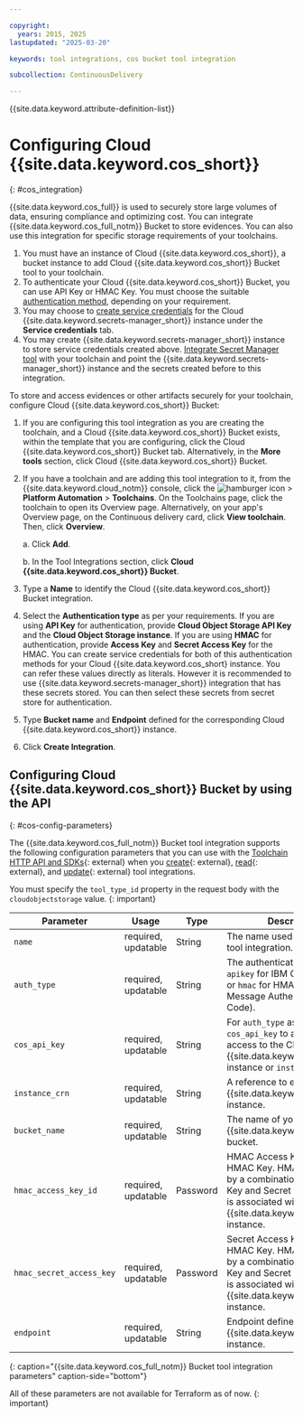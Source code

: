 ```yaml
---

copyright:
  years: 2015, 2025
lastupdated: "2025-03-20"

keywords: tool integrations, cos bucket tool integration

subcollection: ContinuousDelivery

---
```


{{site.data.keyword.attribute-definition-list}}

# Configuring Cloud {{site.data.keyword.cos_short}}
{: #cos_integration}

{{site.data.keyword.cos_full}} is used to securely store large volumes of data, ensuring compliance and optimizing cost.
You can integrate {{site.data.keyword.cos_full_notm}} Bucket to store evidences.
You can also use this integration for specific storage requirements of your toolchains.

1. You must have an instance of Cloud {{site.data.keyword.cos_short}}, a bucket instance to add Cloud {{site.data.keyword.cos_short}} Bucket tool to your toolchain.
1. To authenticate your Cloud {{site.data.keyword.cos_short}} Bucket, you can use API Key or HMAC Key. You must choose the suitable [authentication method](/docs/cloud-object-storage?topic=cloud-object-storage-service-credentials), depending on your requirement.
1. You may choose to [create service credentials](/docs/cloud-object-storage?topic=cloud-object-storage-service-credentials) for the Cloud {{site.data.keyword.secrets-manager_short}} instance under the **Service credentials** tab.
1. You may create {{site.data.keyword.secrets-manager_short}} instance to store service credentials created above. [Integrate Secret Manager tool](/docs/devsecops?topic=devsecops-cd-devsecops-toolchains-secrets) with your toolchain and point the {{site.data.keyword.secrets-manager_short}} instance and the secrets created before to this integration.

To store and access evidences or other artifacts securely for your toolchain, configure Cloud {{site.data.keyword.cos_short}} Bucket:

1. If you are configuring this tool integration as you are creating the toolchain, and a Cloud {{site.data.keyword.cos_short}} Bucket exists, within the template that you are configuring, click the Cloud {{site.data.keyword.cos_short}} Bucket tab. Alternatively, in the **More tools** section, click Cloud {{site.data.keyword.cos_short}} Bucket.
1. If you have a toolchain and are adding this tool integration to it, from the {{site.data.keyword.cloud_notm}} console, click the ![hamburger icon](images/icon_hamburger.svg) > **Platform Automation** > **Toolchains**. On the Toolchains page, click the toolchain to open its Overview page. Alternatively, on your app's Overview page, on the Continuous delivery card, click **View toolchain**. Then, click **Overview**.

   a. Click **Add**.

   b. In the Tool Integrations section, click **Cloud {{site.data.keyword.cos_short}} Bucket**.

1. Type a **Name** to identify the Cloud {{site.data.keyword.cos_short}} Bucket integration.
1. Select the **Authentication type** as per your requirements. If you are using **API Key** for authentication, provide **Cloud Object Storage API Key** and the **Cloud Object Storage instance**. If you are using **HMAC** for authentication, provide **Access Key** and **Secret Access Key** for the HMAC. You can create service credentials for both of this authentication methods for your Cloud {{site.data.keyword.cos_short} instance. You can refer these values directly as literals. However it is recommended to use {{site.data.keyword.secrets-manager_short}} integration that has these secrets stored. You can then select these secrets from secret store for authentication.
1. Type **Bucket name** and **Endpoint** defined for the corresponding Cloud {{site.data.keyword.cos_short}} instance.
1. Click **Create Integration**.

## Configuring Cloud {{site.data.keyword.cos_short}} Bucket by using the API
{: #cos-config-parameters}

The {{site.data.keyword.cos_full_notm}} Bucket tool integration supports the following configuration parameters that you can use with the [Toolchain HTTP API and SDKs](https://cloud.ibm.com/apidocs/toolchain){: external} when you [create](https://cloud.ibm.com/apidocs/toolchain#create-tool){: external}, [read](https://cloud.ibm.com/apidocs/toolchain#get-tool-by-id){: external}, and [update](https://cloud.ibm.com/apidocs/toolchain#update-tool){: external} tool integrations.

You must specify the `tool_type_id` property in the request body with the `cloudobjectstorage` value.
{: important}


| Parameter | Usage | Type | Description |
| --- | --- | --- | --- |
| `name` | required, updatable | String | The name used to identify this tool integration. |
| `auth_type` | required, updatable | String | The authentication type. Pass `apikey` for IBM Cloud API Key or `hmac` for HMAC (Hash Message Authentication Code).|
| `cos_api_key` | required, updatable | String | For `auth_type` as `apikey`, pass `cos_api_key` to authenticate access to the Cloud {{site.data.keyword.cos_short}} instance or `instance_crn`.|
| `instance_crn` | required, updatable | String | A reference to existing Cloud {{site.data.keyword.cos_short}} instance.|
| `bucket_name` | required, updatable | String | The name of your Cloud {{site.data.keyword.cos_short}} bucket.|
| `hmac_access_key_id` | required, updatable | Password | HMAC Access Key defined for HMAC Key. HMAC is identified by a combination of Access Key and Secret Access Key. It is associated with the Cloud {{site.data.keyword.cos_short}} instance. |
| `hmac_secret_access_key` | required, updatable | Password | Secret Access Key defined for HMAC Key. HMAC is identified by a combination of Access Key and Secret Access Key. It is associated with the Cloud {{site.data.keyword.cos_short}} instance.|
| `endpoint` | required, updatable | String | Endpoint defined for Cloud {{site.data.keyword.cos_short}} instance.|
{: caption="{{site.data.keyword.cos_full_notm}} Bucket tool integration parameters" caption-side="bottom"}

All of these parameters are not available for Terraform as of now. {: important}
